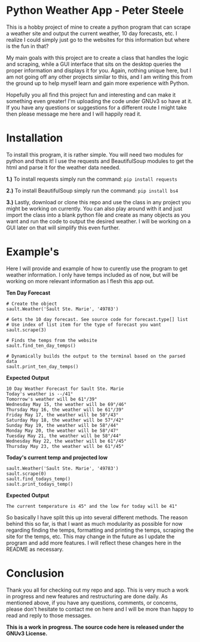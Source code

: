 # Python Weather App - Peter Steele
This is a hobby project of mine to create a python program that can scrape a weather site and output the current weather, 10 day forecasts, etc. I realize I could simply just go to the websites for this information but where is the fun in that? 

My main goals with this project are to create a class that handles the logic and scraping, while a GUI interface that sits on the desktop queries the proper information and displays it for you. Again, nothing unique here, but I am not going off any other projects similar to this, and I am writing this from the ground up to help myself learn and gain more experience with Python. 

Hopefully you all find this project fun and interesting and can make it something even greater! I'm uploading the code under GNUv3 so have at it. If you have any questions or suggestions for a different route I might take then please message me here and I will happily read it.

# Installation
To install this program, it is rather simple. You will need two modules for python and thats it! I use the requests and BeautifulSoup modules to get the html and parse it for the weather data needed. 

**1.)** To install requests simply run the command:
```pip install requests```

**2.)** To install BeautifulSoup simply run the command:
```pip install bs4```

**3.)** Lastly, download or clone this repo and use the class in any project you might be working on currently. You can also play around with it and just import the class into a blank python file and create as many objects as you want and run the code to output the desired weather. I will be working on a GUI later on that will simplify this even further. 

# Example's
Here I will provide and example of how to curently use the program to get weather information. I only have temps included as of now, but will be working on more relevant information as I flesh this app out. 

**Ten Day Forecast**  
```
# Create the object
sault.Weather('Sault Ste. Marie', '49783') 

# Gets the 10 day forecast. See source code for forecast.type[] list
# Use index of list item for the type of forecast you want
sault.scrape(3)

# Finds the temps from the website
sault.find_ten_day_temps() 

# Dynamically builds the output to the terminal based on the parsed data
sault.print_ten_day_temps() 
```
**Expected Output**
```
10 Day Weather Forecast for Sault Ste. Marie
Today's weather is --/41°
Tomorrow's weather will be 61°/39°
Wednesday May 15, the weather will be 69°/46°
Thursday May 16, the weather will be 61°/39°
Friday May 17, the weather will be 58°/43°
Saturday May 18, the weather will be 57°/42°
Sunday May 19, the weather will be 58°/44°
Monday May 20, the weather will be 58°/47°
Tuesday May 21, the weather will be 58°/44°
Wednesday May 22, the weather will be 61°/45°
Thursday May 23, the weather will be 61°/45°
```

**Today's current temp and projected low**
```
sault.Weather('Sault Ste. Marie', '49783')
sault.scrape(0)
sault.find_todays_temp()
sault.print_todays_temp()
```
**Expected Output**
```
The current temperature is 45° and the low for today will be 41°
```
So basically I have split this up into several different methods. The reason behind this so far, is that I want as much modularity as possible for now regarding finding the temps, formatting and printing the temps, scraping the site for the temps, etc. 
This may change in the future as I update the program and add more features. I will reflect these changes here in the README as necessary.

# Conclusion
Thank you all for checking out my repo and app. This is very much a work in progress and new features and restructuring are done daily. As mentioned above, if you have any questions, comments, or concerns, please don't hesitate to contact me on here and I will be more than happy to read and reply to those messages. 

**This is a work in progress. The source code here is released under the GNUv3 License.**
